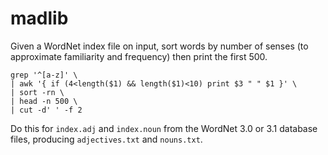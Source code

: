 madlib
======

Given a WordNet index file on input, sort words by number of senses (to
approximate familiarity and frequency) then print the first 500.

    grep '^[a-z]' \
    | awk '{ if (4<length($1) && length($1)<10) print $3 " " $1 }' \
    | sort -rn \
    | head -n 500 \
    | cut -d' ' -f 2

Do this for `index.adj` and `index.noun` from the WordNet 3.0 or 3.1 database
files, producing `adjectives.txt` and `nouns.txt`.

